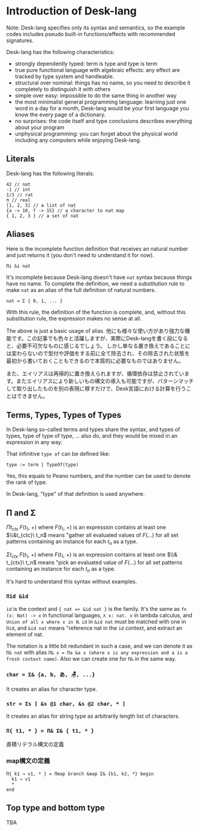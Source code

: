 # Introduction of Desk-lang

Note: Desk-lang specifies only its syntax and semantics, so the example codes includes pseudo built-in functions/effects with recommended signatures.

Desk-lang has the following characteristics:
- strongly dependently typed: term is type and type is term
- true pure functional language with algebraic effects: any effect are tracked by type system and handleable.
- structural over nominal: things has no name, so you need to describe it completely to distinguish it with others
- simple over easy: impossible to do the same thing in another way
- the most minimalist general programming language: learning just one word in a day for a month, Desk-lang would be your first language you know the every page of a dictionary.
- no surprises: the code itself and type conclusions describes everything about your program
- unphysical programming: you can forget about the physical world including any computers while enjoying Desk-lang.

## Literals

Desk-lang has the following literals:
``` 
42 // nat
-1 // int
1/3 // rat
π // real
[1, 2, 3] // a list of nat
{a -> 10, f -> 15} // a character to nat map
{ 1, 2, 3 } // a set of nat
```

## Aliases

Here is the incomplete function definition that receives an natural number and just returns it (you don't need to understand it for now).
```
Πi &i nat
```

It's incomplete because Desk-lang doesn't have `nat` syntax because things have no name. To complete the definition, we need a substitution rule to make `nat` as an alias of the full definition of natural numbers.

```
nat = Σ { 0, 1, ... }
```
With this rule, the definition of the function is complete, and, without this substitution rule, the expression makes no sense at all.

The above is just a basic usage of alias. 他にも様々な使い方があり強力な機能です。この記事でも色々と活躍しますが、実際にDesk-langを書く段になると、必要不可欠なものに感じるでしょう。
しかし単なる置き換えであることには変わらないので型付や評価をする前に全て除去され、その除去された状態を最初から書いておくこともできるので本質的に必要なものではありません。

また、エイリアスは再帰的に置き換えられますが、循環依存は禁止されています。またエイリアスにより新しいもの構文の導入も可能ですが、パターンマッチして取り出したものを別の表現に移すだけで、Desk言語における計算を行うことはできません。

## Terms, Types, Types of Types

In Desk-lang so-called terms and types share the syntax, and types of types, type of type of type, ... also do, and they would be mixed in an expression in any way.

That infinitive `type of` can be defined like:
```
type := term | TypeOf(type) 
```

Yes, this equals to Peano numbers, and the number can be used to denote the rank of type.

In Desk-lang, "type" of that definition is used anywhere.

## Π and Σ

$\Pi t_{ctx}\ F(t_1,\ +)$ where $F(t_1,\ +)$ is an expression contains at least one $\\&t_{ctc}\ t_n$ means "gather all evaluated values of $F(...)$ for all set patterns containing an instance for each $t_n$ as a type.

$\Sigma t_{ctx}\ F(t_1,\ +)$ where $F(t_1,\ +)$ is an expression contains at least one $\\& t_{ctx}\ t_n$ means "pick an evaluated value of $F(...)$ for all set patterns containing an instance for each $t_n$ as a type.

It's hard to understand this syntax without examples.

### `Πid &id`
`id` is the context and `{ nat => &id nat }` is the family.
It's the same as `fn (x: Nat) -> x` in functional languages, `λ x: nat. x` in lambda calculus, and `Union of all x where x in N`.
`id` in `&id nat` must be matched with one in `Πid`, and `&id nat` means "reference nat in the `id` context, and extract an element of nat.

The notation is a little bit redundant in such a case, and we can denote it as `Π& nat` with alias `Π& x = Πa &a x (where x is any expression and a is a fresh context name)`. Also we can create one for `Π&` in the same way.

### `char = Σ& {a, b, あ, 🪑, ...}`

It creates an alias for character type. 

### `str = Σs [ &s @1 char, &s @2 char, * ]`

It creates an alias for string type as arbitrarily length list of characters.

### `Π{ t1, * } = Π& Σ& { t1, * }`

直積リテラル構文の定義

### map構文の定義

```
Π{ k1 → v1, * } = Πmap branch &map Σ& {k1, k2, *} begin
  k1 → v1
  *
end
```

## Top type and bottom type

TBA